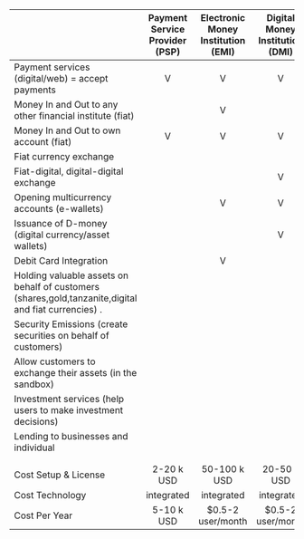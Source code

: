 |                                                                                                         | Payment Service Provider (PSP) | Electronic Money Institution (EMI) | Digital Money Institution (DMI) |  Digital Custodian  | Full Bank |
| ------------------------------------------------------------------------------------------------------- | :----------------------------: | :--------------------------------: | :-----------------------------: | :--------------: | :-------: |
| Payment services (digital/web) = accept payments                                                        |               V                |                 V                  |                V                |                  |     V     |
| Money In and Out to any other financial institute (fiat)                                                |                                |                 V                  |                                 |                  |     V     |
| Money In and Out to own account (fiat)                                                                  |               V                |                 V                  |                V                |        V         |     V     |
| Fiat currency exchange                                                                                  |                                |                                    |                                 |                  |     V     |
| Fiat-digital, digital-digital exchange                                                                  |                                |                                    |                V                |                  |           |
| Opening multicurrency accounts (e-wallets)                                                              |                                |                 V                  |                V                |        V         |     V     |
| Issuance of D-money  (digital currency/asset wallets)                                                   |                                |                                    |                V                |        V         |           |
| Debit Card Integration                                                                                  |                                |                 V                  |                                 |                  |     V     |
| Holding valuable assets on behalf of customers<br>(shares,gold,tanzanite,digital and fiat currencies) . |                                |                                    |                                 |        V         |     V     |
| Security Emissions (create securities on behalf of customers)                                           |                                |                                    |                                 |        V         |     V     |
| Allow customers to exchange their assets (in the sandbox)                                               |                                |                                    |                                 |        V         |     V     |
| Investment services (help users to make investment decisions)                                           |                                |                                    |                                 |                  |     V     |
| Lending to businesses and individual                                                                    |                                |                                    |                                 |                  |     V     |
|                                                                                                         |                                |                                    |                                 |                  |           |
|                                                                                                         |                                |                                    |                                 |                  |           |
| Cost Setup & License                                                                                    |           2-20 k USD           |            50-100 k USD            |           20-50 k USD           |  100-200 k USD   |  Future   |
| Cost Technology                                                                                         |           integrated           |             integrated             |           integrated            |    integrated    |  Future   |
| Cost Per Year                                                                                           |           5-10 k USD           |         $0.5-2 user/month          |        $0.5-2 user/month        | $2-10 user/month |  Future   |

<br>
<br>

